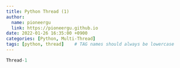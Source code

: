 ```yaml
---
title: Python Thread (1)
author:
  name: pioneergu
  link: https://pioneergu.github.io
date: 2022-01-26 16:35:00 +0900
categories: [Python, Multi-Thread]
tags: [python, thread]    # TAG names should always be lowercase
---
```


```python
Thread-1
```